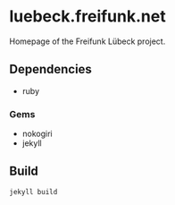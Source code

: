 luebeck.freifunk.net
====================

Homepage of the Freifunk Lübeck project.

Dependencies
------------

* ruby

### Gems

* nokogiri
* jekyll

Build
-----

	jekyll build
